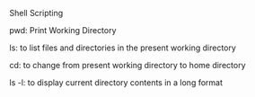 Shell Scripting

pwd: Print Working Directory

ls: to list files and directories in the present working directory

cd: to change from present working directory to home directory

ls -l: to display current directory contents in a long format